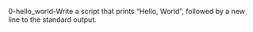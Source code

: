 0-hello_world-Write a script that prints “Hello, World”, followed by a new line to the standard output.
